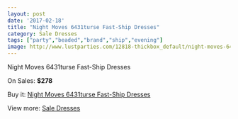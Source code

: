 ```yaml
---
layout: post
date: '2017-02-18'
title: "Night Moves 6431turse Fast-Ship Dresses"
category: Sale Dresses
tags: ["party","beaded","brand","ship","evening"]
image: http://www.lustparties.com/12818-thickbox_default/night-moves-6431turse-fast-ship-dresses.jpg
---
```

Night Moves 6431turse Fast-Ship Dresses

On Sales: **$278**
<a href="https://www.lustparties.com/en/sale-dresses/4833-night-moves-6431turse-fast-ship-dresses.html"><amp-img layout="responsive" width="600" height="600" src="//www.lustparties.com/12818-thickbox_default/night-moves-6431turse-fast-ship-dresses.jpg" alt="Night Moves 6431turse Fast-Ship Dresses 0" /></a>
<a href="https://www.lustparties.com/en/sale-dresses/4833-night-moves-6431turse-fast-ship-dresses.html"><amp-img layout="responsive" width="600" height="600" src="//www.lustparties.com/12819-thickbox_default/night-moves-6431turse-fast-ship-dresses.jpg" alt="Night Moves 6431turse Fast-Ship Dresses 1" /></a>
<a href="https://www.lustparties.com/en/sale-dresses/4833-night-moves-6431turse-fast-ship-dresses.html"><amp-img layout="responsive" width="600" height="600" src="//www.lustparties.com/12820-thickbox_default/night-moves-6431turse-fast-ship-dresses.jpg" alt="Night Moves 6431turse Fast-Ship Dresses 2" /></a>

Buy it: [Night Moves 6431turse Fast-Ship Dresses](https://www.lustparties.com/en/sale-dresses/4833-night-moves-6431turse-fast-ship-dresses.html "Night Moves 6431turse Fast-Ship Dresses")

View more: [Sale Dresses](https://www.lustparties.com/en/30-sale-dresses "Sale Dresses")